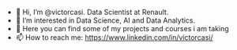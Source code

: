 - 👋 Hi, I’m @victorcasi. Data Scientist at Renault.
- 👀 I’m interested in Data Science, AI and Data Analytics.
- 🌱 Here you can find some of my projects and courses i am taking
- 📫 How to reach me: https://www.linkedin.com/in/victorcasi/

<!---
victorcasi/victorcasi is a ✨ special ✨ repository because its `README.md` (this file) appears on your GitHub profile.
You can click the Preview link to take a look at your changes.
--->
